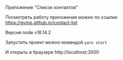 Приложение "Список контактов"

Посмотреть работу приложения можно по ссылке: https://gvinp.github.io/contact-list

Версия node v16.14.2

Запустить проект можно командой `yarn start`

И открыть в браузере http://localhost:3000